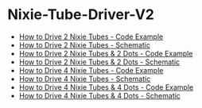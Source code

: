 # Nixie-Tube-Driver-V2
* <a target="_blank" href="https://github.com/marcinsaj/Nixie-Tube-Driver-V2/blob/master/example/Nixie-Tube-Driver-V2-Example-1.ino">How to Drive 2 Nixie Tubes - Code Example</a>
* <a target="_blank" href="https://github.com/marcinsaj/Nixie-Tube-Driver-V2/blob/master/datasheet/How-To-Drive-2-Nixie-Tubes-Nixie-Tube-Driver-V2.pdf">How to Drive 2 Nixie Tubes - Schematic</a>
* <a target="_blank" href="https://github.com/marcinsaj/Nixie-Tube-Driver-V2/blob/master/example/Nixie-Tube-Driver-V2-Example-2.ino">How to Drive 2 Nixie Tubes & 2 Dots - Code Example</a>
* <a target="_blank" href="https://github.com/marcinsaj/Nixie-Tube-Driver-V2/blob/master/datasheet/How-To-Drive-2-Nixie-Tubes-2-Dots-Nixie-Tube-Driver-V2.pdf">How to Drive 2 Nixie Tubes & 2 Dots - Schematic</a>
* <a target="_blank" href="https://github.com/marcinsaj/Nixie-Tube-Driver-V2/blob/master/example/Nixie-Tube-Driver-V2-Example-3.ino">How to Drive 4 Nixie Tubes - Code Example</a>
* <a target="_blank" href="https://github.com/marcinsaj/Nixie-Tube-Driver-V2/blob/master/datasheet/How-To-Drive-4-Nixie-Tubes-Nixie-Tube-Driver-V2.pdf">How to Drive 4 Nixie Tubes - Schematic</a>
* <a target="_blank" href="https://github.com/marcinsaj/Nixie-Tube-Driver-V2/blob/master/example/Nixie-Tube-Driver-V2-Example-4.ino">How to Drive 4 Nixie Tubes & 4 Dots - Code Example</a>
* <a target="_blank" href="https://github.com/marcinsaj/Nixie-Tube-Driver-V2/blob/master/datasheet/How-To-Drive-4-Nixie-Tubes-4-Dots-Nixie-Tube-Driver-V2.pdf">How to Drive 4 Nixie Tubes & 4 Dots - Schematic</a>
